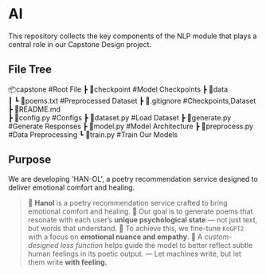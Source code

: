 # AI
This repository collects the key components of the NLP module that plays a central role in our Capstone Design project.

## File Tree
📦capstone             #Root File
 ┣ 📂checkpoint        #Model Checkpoints
 ┣ 📂data              
 ┃ ┗ 📜poems.txt       #Preprocessed Dataset
 ┣ 📜.gitignore        #Checkpoints,Dataset
 ┣ 📜README.md         
 ┣ 📜config.py         #Configs
 ┣ 📜dataset.py        #Load Dataset
 ┣ 📜generate.py       #Generate Responses
 ┣ 📜model.py          #Model Architecture
 ┣ 📜preprocess.py     #Data Preprocessing
 ┗ 📜train.py          #Train Our Models

## Purpose
We are developing 'HAN-OL', a poetry recommendation service designed to deliver emotional comfort and healing.
> 🌿 **Hanol** is a poetry recommendation service crafted to bring emotional comfort and healing.
> 🧠 Our goal is to generate poems that resonate with each user’s **unique psychological state** — not just text, but words that understand.
> 💬 To achieve this, we fine-tune `KoGPT2` with a focus on **emotional nuance and empathy**.
> 🔧 A *custom-designed loss function* helps guide the model to better reflect subtle human feelings in its poetic output.
> — Let machines write, but let them write **with feeling.**